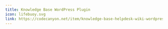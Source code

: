 ```yaml
---
title: Knowledge Base WordPress Plugin
icon: lifebuoy.svg
link: https://codecanyon.net/item/knowledge-base-helpdesk-wiki-wordpress-plugin/5758910
---
```

